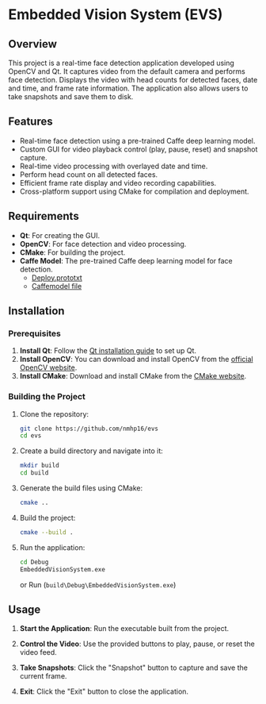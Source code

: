 # Embedded Vision System (EVS)

## Overview

This project is a real-time face detection application developed using OpenCV and Qt. 
It captures video from the default camera and performs face detection.
Displays the video with head counts for detected faces, date and time, and frame rate information. 
The application also allows users to take snapshots and save them to disk.

## Features

- Real-time face detection using a pre-trained Caffe deep learning model.
- Custom GUI for video playback control (play, pause, reset) and snapshot capture.
- Real-time video processing with overlayed date and time.
- Perform head count on all detected faces.
- Efficient frame rate display and video recording capabilities.
- Cross-platform support using CMake for compilation and deployment.

## Requirements

- **Qt**: For creating the GUI.
- **OpenCV**: For face detection and video processing.
- **CMake**: For building the project.
- **Caffe Model**: The pre-trained Caffe deep learning model for face detection.
  - [Deploy.prototxt](path/to/deploy.prototxt)
  - [Caffemodel file](path/to/res10_300x300_ssd_iter_140000.caffemodel)

## Installation

### Prerequisites

1. **Install Qt**: Follow the [Qt installation guide](https://www.qt.io/download) to set up Qt.
2. **Install OpenCV**: You can download and install OpenCV from the [official OpenCV website](https://opencv.org/releases/).
3. **Install CMake**: Download and install CMake from the [CMake website](https://cmake.org/download/).

### Building the Project

1. Clone the repository:
    ```bash
    git clone https://github.com/nmhp16/evs
    cd evs
    ```

2. Create a build directory and navigate into it:
    ```bash
    mkdir build
    cd build
    ```

3. Generate the build files using CMake:
    ```bash
    cmake ..
    ```

4. Build the project:
    ```bash
    cmake --build .
    ```

5. Run the application:
    ```bash
    cd Debug
    EmbeddedVisionSystem.exe
    ```
    or Run
   (`build\Debug\EmbeddedVisionSystem.exe`)

## Usage

1. **Start the Application**: Run the executable built from the project.

2. **Control the Video**: Use the provided buttons to play, pause, or reset the video feed.

3. **Take Snapshots**: Click the "Snapshot" button to capture and save the current frame.

4. **Exit**: Click the "Exit" button to close the application.


